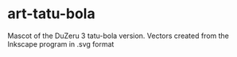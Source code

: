 # art-tatu-bola
 Mascot of the DuZeru 3 tatu-bola version. Vectors created from the Inkscape program in .svg format
